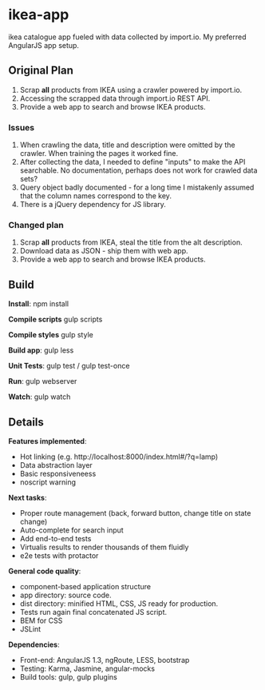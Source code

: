 # ikea-app
ikea catalogue app fueled with data collected by import.io. My preferred AngularJS app setup.

## Original Plan
  1) Scrap **all** products from IKEA using a crawler powered by import.io.
  2) Accessing the scrapped data through import.io REST API.
  3) Provide a web app to search and browse IKEA products.

### Issues
  1) When crawling the data, title and description were omitted by the crawler. When training the pages it worked fine.
  2) After collecting the data, I needed to define "inputs" to make the API searchable. No documentation, perhaps does not work for crawled data sets?
  3) Query object badly documented - for a long time I mistakenly assumed that the column names correspond to the key.
  4) There is a jQuery dependency for JS library.

### Changed plan
  1) Scrap **all** products from IKEA, steal the title from the alt description.
  2) Download data as JSON - ship them with web app.
  3) Provide a web app to search and browse IKEA products.


## Build

**Install**:
npm install

**Compile scripts**
gulp scripts

**Compile styles**
gulp style

**Build app**:
gulp less

**Unit Tests**:
gulp test / gulp test-once

**Run**:
gulp webserver

**Watch**: 
gulp watch


## Details

**Features implemented**:
  * Hot linking (e.g. http://localhost:8000/index.html#/?q=lamp)
  * Data abstraction layer
  * Basic responsiveneess
  * noscript warning

**Next tasks**:
  * Proper route management (back, forward button, change title on state change)
  * Auto-complete for search input
  * Add end-to-end tests
  * Virtualis results to render thousands of them fluidly
  * e2e tests with protactor
  
**General code quality**:
  * component-based application structure
  * app directory: source code.
  * dist directory: minified HTML, CSS, JS ready for production.
  * Tests run again final concatenated JS script.
  * BEM for CSS
  * JSLint
  
**Dependencies**:
  * Front-end: AngularJS 1.3, ngRoute, LESS, bootstrap
  * Testing: Karma, Jasmine, angular-mocks
  * Build tools: gulp, gulp plugins